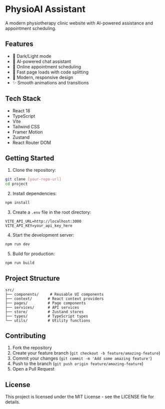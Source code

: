# PhysioAI Assistant

A modern physiotherapy clinic website with AI-powered assistance and appointment scheduling.

## Features

- 🌙 Dark/Light mode
- 🤖 AI-powered chat assistant
- 📅 Online appointment scheduling
- 💨 Fast page loads with code splitting
- 🎨 Modern, responsive design
- ✨ Smooth animations and transitions

## Tech Stack

- React 18
- TypeScript
- Vite
- Tailwind CSS
- Framer Motion
- Zustand
- React Router DOM

## Getting Started

1. Clone the repository:
```bash
git clone [your-repo-url]
cd project
```

2. Install dependencies:
```bash
npm install
```

3. Create a `.env` file in the root directory:
```env
VITE_API_URL=http://localhost:3000
VITE_API_KEY=your_api_key_here
```

4. Start the development server:
```bash
npm run dev
```

5. Build for production:
```bash
npm run build
```

## Project Structure

```
src/
├── components/     # Reusable UI components
├── context/       # React context providers
├── pages/         # Page components
├── services/      # API services
├── store/         # Zustand stores
├── types/         # TypeScript types
└── utils/         # Utility functions
```

## Contributing

1. Fork the repository
2. Create your feature branch (`git checkout -b feature/amazing-feature`)
3. Commit your changes (`git commit -m 'Add some amazing feature'`)
4. Push to the branch (`git push origin feature/amazing-feature`)
5. Open a Pull Request

## License

This project is licensed under the MIT License - see the LICENSE file for details.
